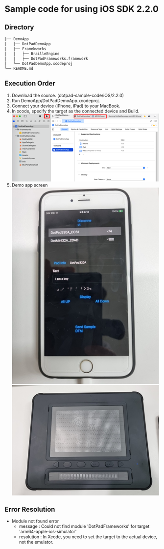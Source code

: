 # Sample code for using iOS SDK 2.2.0

## Directory
```
├── DemoApp
│   ├── DotPadDemoApp
│   ├── Framekworks
│   │   ├── BrailleEngine
│   │   ├── DotPadFrameworks.framework
│   └── DotPadDemoApp.xcodeproj
└── README.md
```

## Execution Order
1. Download the source. (dotpad-sample-code/iOS/2.2.0)  
2. Run DemoApp/DotPadDemoApp.xcodeproj.
3. Connect your device (iPhone, iPad) to your MacBook.
4. In xcode, specify the target as the connected device and Build.  
    ![Xcode](images/xcode.png)    
5. Demo app screen  
   ![iPhone](images/iphone.jpg)  
   ![Dot Pad](images/dotpad.jpg)  

## Error Resolution
* Module not found error  
  - message : Could not find module 'DotPadFrameworks' for target 'arm64-apple-ios-simulator'   
  - resolution : In Xcode, you need to set the target to the actual device, not the emulator.  
